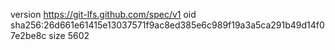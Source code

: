 version https://git-lfs.github.com/spec/v1
oid sha256:26d661e61415e13037571f9ac8ed385e6c989f19a3a5ca291b49d14f07e2be8c
size 5602
